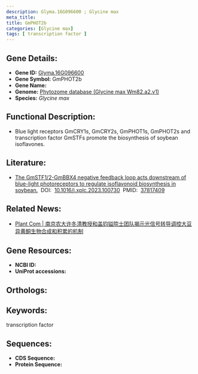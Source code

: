 ```yaml
---
description: Glyma.16G096600 ; Glycine max
meta_title:
title: GmPHOT2b
categories: [Glycine max]
tags: [ transcription factor ]
---
```


## Gene Details:
- **Gene ID:**	[Glyma.16G096600]()
- **Gene Symbol:** GmPHOT2b
- **Gene Name:** 
- **Genome:** [Phytozome database (Glycine max Wm82.a2.v1)]()
- **Species:** *Glycine max*

## Functional Description:
   - Blue light receptors GmCRY1s, GmCRY2s, GmPHOT1s, GmPHOT2s and transcription factor GmSTFs promote the biosynthesis of soybean isoflavones.

## Literature:
   - [The GmSTF1/2-GmBBX4 negative feedback loop acts downstream of blue-light photoreceptors to regulate isoflavonoid biosynthesis in soybean.]( https://www.sciencedirect.com/science/article/pii/S2590346223002766?via%3Dihub)&nbsp;&nbsp;DOI:&nbsp;&nbsp;[10.1016/j.xplc.2023.100730](https://www.sciencedirect.com/science/article/pii/S2590346223002766?via%3Dihub)&nbsp;&nbsp;PMID:&nbsp;&nbsp;[37817409](https://pubmed.ncbi.nlm.nih.gov/37817409/)

## Related News:
   - [Plant Com | 南京农大许冬清教授和盖钧镒院士团队揭示光信号转导调控大豆异黄酮生物合成和积累的机制](https://mp.weixin.qq.com/s?__biz=Mzg3MDEwNDEyMg==&mid=2247557746&idx=5&sn=155bb511f2e8cf30a398b169bd4a9950&chksm=cfdce2f775d3efedc29eed7063462f8f16cf75c8a77224d13737324a50ef70733f2197476a31&scene=27#wechat_redirect)

## Gene Resources:
- **NCBI ID:** [](https://www.ncbi.nlm.nih.gov/gene/?term=)
- **UniProt accessions:** [](https://www.uniprot.org/uniprotkb//entry)

## Orthologs:

## Keywords:
transcription factor

## Sequences:
- **CDS Sequence:**
- **Protein Sequence:**
